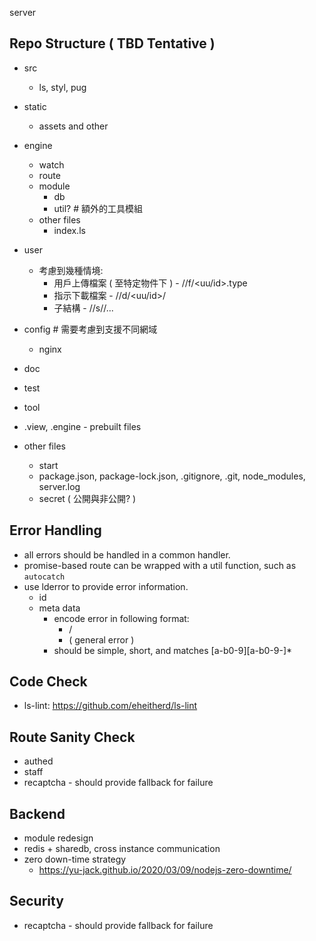 server

## Repo Structure ( TBD Tentative ) 

 - src
   - ls, styl, pug
 - static
   - assets and other
 - engine
   - watch
   - route
   - module
     - db
     - util? # 額外的工具模組
   - other files
     - index.ls
 - user
   - 考慮到幾種情境:
     - 用戶上傳檔案 ( 至特定物件下 ) - /<type>/f/<uu/id>.type
     - 指示下載檔案 - /<type>/d/<uu/id>/
     - 子結構 - /<type>/s/<type>/...
   
 - config # 需要考慮到支援不同網域
   - nginx
 - doc
 - test
 - tool
 - .view, .engine - prebuilt files
 - other files
   - start
   - package.json, package-lock.json, .gitignore, .git, node_modules, server.log
   - secret ( 公開與非公開? )

## Error Handling

 - all errors should be handled in a common handler.
 - promise-based route can be wrapped with a util function, such as `autocatch`
 - use lderror to provide error information.
   - id
   - meta data
     - encode error in following format:
       - <module-name>/<error-name>
       - <error-name> ( general error )
     - <error-name> should be simple, short, and matches [a-b0-9][a-b0-9-]*

## Code Check
 - ls-lint: https://github.com/eheitherd/ls-lint

## Route Sanity Check

 - authed
 - staff
 - recaptcha - should provide fallback for failure

## Backend

 - module redesign
 - redis + sharedb, cross instance communication
 - zero down-time strategy
   - https://yu-jack.github.io/2020/03/09/nodejs-zero-downtime/


## Security

 - recaptcha - should provide fallback for failure
